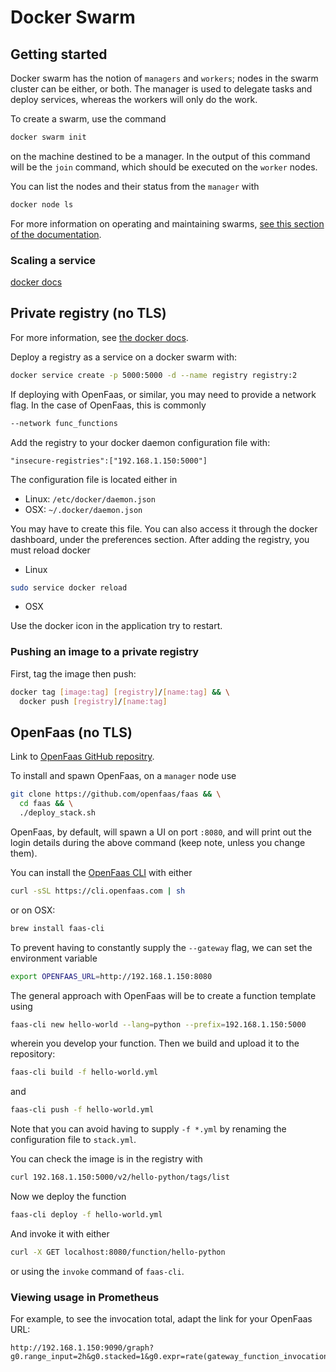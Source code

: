 # Docker Swarm

## Getting started

Docker swarm has the notion of `managers` and `workers`; nodes in the swarm cluster can be either, or both. The manager is used to delegate tasks and deploy services, whereas the workers will only do the work.

To create a swarm, use the command
```bash
docker swarm init
```
on the machine destined to be a manager. In the output of this command will be the `join` command, which should be executed on the `worker` nodes.

You can list the nodes and their status from the `manager` with
```bash
docker node ls
```

For more information on operating and maintaining swarms, [see this section of the documentation](https://docs.docker.com/engine/swarm/admin_guide/).

### Scaling a service
[docker docs](https://docs.docker.com/engine/swarm/swarm-tutorial/scale-service/)

## Private registry (no TLS)
For more information, see [the docker docs](https://docs.docker.com/registry/deploying/).

Deploy a registry as a service on a docker swarm with:
```bash
docker service create -p 5000:5000 -d --name registry registry:2
```
If deploying with OpenFaas, or similar, you may need to provide a network flag. In the case of OpenFaas, this is commonly
```bash
--network func_functions
```

Add the registry to your docker daemon configuration file with:
```
"insecure-registries":["192.168.1.150:5000"]
```

The configuration file is located either in
- Linux: `/etc/docker/daemon.json`
- OSX: `~/.docker/daemon.json`


You may have to create this file. You can also access it through the docker dashboard, under the preferences section. After adding the registry, you must reload docker
- Linux

```bash
sudo service docker reload
```
- OSX

Use the docker icon in the application try to restart.


### Pushing an image to a private registry
First, tag the image then push:
```bash
docker tag [image:tag] [registry]/[name:tag] && \
  docker push [registry]/[name:tag]
```

## OpenFaas (no TLS)
Link to [OpenFaas GitHub repositry](https://github.com/openfaas/faas).


To install and spawn OpenFaas, on a `manager` node use
```bash
git clone https://github.com/openfaas/faas && \
  cd faas && \
  ./deploy_stack.sh
```
OpenFaas, by default, will spawn a UI on port `:8080`, and will print out the login details during the above command (keep note, unless you change them).


You can install the [OpenFaas CLI](https://github.com/openfaas/faas-cli) with either
```bash
curl -sSL https://cli.openfaas.com | sh
```
or on OSX:
```bash
brew install faas-cli
```

To prevent having to constantly supply the `--gateway` flag, we can set the environment variable
```bash
export OPENFAAS_URL=http://192.168.1.150:8080
```


The general approach with OpenFaas will be to create a function template using
```bash
faas-cli new hello-world --lang=python --prefix=192.168.1.150:5000
```
wherein you develop your function. Then we build and upload it to the repository:
```bash
faas-cli build -f hello-world.yml
```
and
```bash
faas-cli push -f hello-world.yml
```

Note that you can avoid having to supply `-f *.yml` by renaming the configuration file to `stack.yml`.

You can check the image is in the registry with
```bash
curl 192.168.1.150:5000/v2/hello-python/tags/list
```

Now we deploy the function
```bash
faas-cli deploy -f hello-world.yml
```

And invoke it with either
```bash
curl -X GET localhost:8080/function/hello-python
```
or using the `invoke` command of `faas-cli`.


### Viewing usage in Prometheus
For example, to see the invocation total, adapt the link for your OpenFaas URL:
```
http://192.168.1.150:9090/graph?g0.range_input=2h&g0.stacked=1&g0.expr=rate(gateway_function_invocation_total%5B20s%5D)&g0.tab=0&g1.range_input=12h&g1.expr=gateway_service_count&g1.tab=0
```
